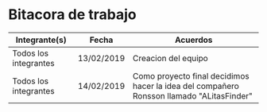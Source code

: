 # Bitacora de trabajo
|Integrante(s)|Fecha|Acuerdos|
|-----------|----------|---------|
|Todos los integrantes|13/02/2019|Creacion del equipo|
|Todos los integrantes|14/02/2019|Como proyecto final decidimos hacer la idea del compañero Ronsson llamado "ALitasFinder"|
